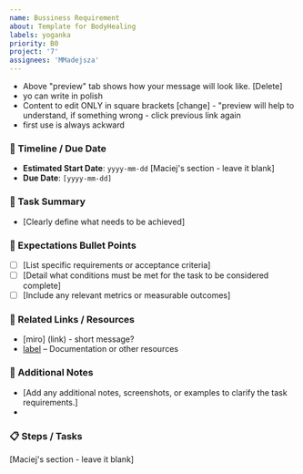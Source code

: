 ```yaml
---
name: Bussiness Requirement
about: Template for BodyHealing
labels: yoganka
priority: B0
project: '7'
assignees: 'MMadejsza'
---
```

- Above "preview" tab shows how your message will look like. [Delete]
- yo can write in polish
- Content to edit ONLY in square brackets [change] - "preview will help to understand, if something wrong - click previous link again
- first use is always ackward

### 📆 Timeline / Due Date
- **Estimated Start Date**: `yyyy-mm-dd` [Maciej's section - leave it blank]
- **Due Date**: `[yyyy-mm-dd]`
  
### 📝 Task Summary
- [Clearly define what needs to be achieved]

### 📌 Expectations Bullet Points
- [ ] [List specific requirements or acceptance criteria]
- [ ] [Detail what conditions must be met for the task to be considered complete]
- [ ] [Include any relevant metrics or measurable outcomes]

### 🔗 Related Links / Resources
- [miro] (link) - short message?
- [label](link-content) – Documentation or other resources

### 📂 Additional Notes
- [Add any additional notes, screenshots, or examples to clarify the task requirements.]
- 
### 📋 Steps / Tasks
[Maciej's section - leave it blank]

